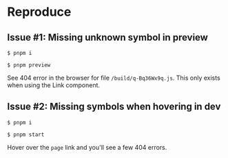 # Reproduce

## Issue #1: Missing unknown symbol in preview

`$ pnpm i`

`$ pnpm preview`

See 404 error in the browser for file `/build/q-Bq36Wx9q.js`. This only exists when using the Link component.

## Issue #2: Missing symbols when hovering in dev

`$ pnpm i`

`$ pnpm start`

Hover over the `page` link and you'll see a few 404 errors.
